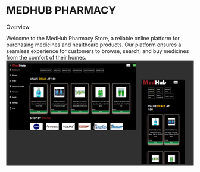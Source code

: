 # MEDHUB PHARMACY

Overview

Welcome to the MedHub Pharmacy Store, a reliable online platform for purchasing medicines and healthcare products. Our platform ensures a seamless experience for customers to browse, search, and buy medicines from the comfort of their homes.
![image alt](https://github.com/kartik3030/MedHub/blob/main/Untitled%20design.png?raw=true)
